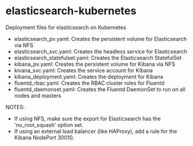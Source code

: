 # elasticsearch-kubernetes
Deployment files for elasticsearch on Kubernetes

- elasticsearch_pv.yaml: Creates the persistent volume for Elasticsearch via NFS
- elasticsearch_svc.yaml: Creates the headless service for Elasticsearch
- elasticsearch_statefulset.yaml: Creates the Elasticsearch StatefulSet
- kibana_pv.yaml: Creates the persistent volume for Kibana via NFS
- kivana_svc.yaml: Creates the service account for Kibana
- kibana_deployment.yaml: Creates the deployment for Kibana
- fluentd_rbac.yaml: Creates the RBAC cluster roles for Fluentd
- fluentd_daemonset.yaml: Creates the Fluentd DaemonSet to run on all nodes and masters

NOTES:
- If using NFS, make sure the export for Elasticsearch has the 'no_root_squash' option set.
- If using an external load balancer (like HAProxy), add a rule for the Kibana NodePort 30010.

